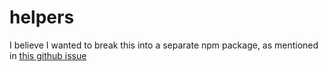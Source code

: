 # helpers

I believe I wanted to break this into a separate npm package, as
mentioned in [this github issue](https://github.com/GSmithApps/csv-aligner/issues/4)
